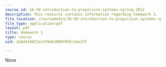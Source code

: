 ```yaml
---
course_id: 16-50-introduction-to-propulsion-systems-spring-2012
description: This resource contains information regarding homework 3.
file_location: /coursemedia/16-50-introduction-to-propulsion-systems-spring-2012/2a8a910621ec4f0a61000f695c3ae23f_MIT16_50S12_hw3.pdf
file_type: application/pdf
layout: pdf
title: Homework 3
type: course
uid: 2a8a910621ec4f0a61000f695c3ae23f

---
```

None
